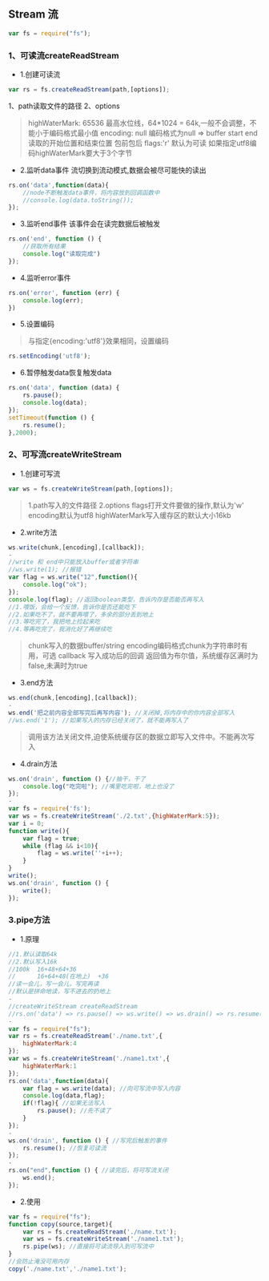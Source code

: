 ## Stream 流
```javascript
var fs = require("fs");
```
### 1、可读流createReadStream

- 1.创建可读流
```javascript
var rs = fs.createReadStream(path,[options]);
```
1、path读取文件的路径
2、options
> highWaterMark: 65536 最高水位线，64*1024 = 64k,一般不会调整，不能小于编码格式最小值
 encoding: null 编码格式为null => buffer
 start end 读取的开始位置和结束位置 包前包后
 flags:'r' 默认为可读
 如果指定utf8编码highWaterMark要大于3个字节 

- 2.监听data事件
流切换到流动模式,数据会被尽可能快的读出
```javascript
rs.on('data',function(data){
    //node不断触发data事件，将内容放到回调函数中
    //console.log(data.toString());
});
```

- 3.监听end事件
该事件会在读完数据后被触发 
```javascript
rs.on('end', function () {
    //获取所有结果
    console.log("读取完成")
});
```

- 4.监听error事件
```javascript
rs.on('error', function (err) {
    console.log(err);
})
```

- 5.设置编码
> 与指定{encoding:'utf8'}效果相同，设置编码
```javascript
rs.setEncoding('utf8');
```

- 6.暂停触发data恢复触发data
```javascript
rs.on('data', function (data) {
    rs.pause();
    console.log(data);
});
setTimeout(function () {
    rs.resume();
},2000);
```

### 2、可写流createWriteStream
- 1.创建可写流
```javascript
var ws = fs.createWriteStream(path,[options]);
```
>   1.path写入的文件路径
    2.options
        flags打开文件要做的操作,默认为'w'
        encoding默认为utf8
        highWaterMark写入缓存区的默认大小16kb

- 2.write方法
```javascript
ws.write(chunk,[encoding],[callback]);
-
//write 和 end中只能放入buffer或者字符串
//ws.write(1); //报错
var flag = ws.write("12",function(){
    console.log("ok");
});
console.log(flag); //返回boolean类型，告诉内存是否能否再写入
//1.喂饭，会给一个反馈，告诉你是否还能吃下
//2.如果吃不了，就不要再喂了，多余的部分丢到地上
//3.等吃完了，我把地上捡起来吃
//4.等再吃完了，我消化好了再继续吃
```
>   chunk写入的数据buffer/string
    encoding编码格式chunk为字符串时有用，可选
    callback 写入成功后的回调
    返回值为布尔值，系统缓存区满时为false,未满时为true


- 3.end方法
```javascript
ws.end(chunk,[encoding],[callback]);
-
ws.end('把之前内容全部写完后再写内容'); //关闭掉,将内存中的你内容全部写入
//ws.end('1'); //如果写入的内存已经关闭了，就不能再写入了
```
> 调用该方法关闭文件,迫使系统缓存区的数据立即写入文件中。不能再次写入

- 4.drain方法
```javascript
ws.on('drain', function () {//抽干，干了
    console.log("吃完啦"); //嘴里吃完啦，地上也没了
});
-
var fs = require('fs');
var ws = fs.createWriteStream('./2.txt',{highWaterMark:5});
var i = 0;
function write(){
    var flag = true;
    while (flag && i<10){
        flag = ws.write(''+i++);
    }
}
write();
ws.on('drain', function () {
    write();
});
```

### 3.pipe方法
- 1.原理
```javascript
//1.默认读取64k
//2.默认写入16k
//100k  16+48+64+36
//      16+64+48(在地上)  +36
//读一会儿，写一会儿，写完再读
//默认是拼命地读，写不进去的扔地上
-
//createWriteStream createReadStream
//rs.on('data') => rs.pause() => ws.write() => ws.drain() => rs.resume() => rs.end() => ws.end()
-
var fs = require("fs");
var rs = fs.createReadStream('./name.txt',{
    highWaterMark:4
});
var ws = fs.createWriteStream('./name1.txt',{
    highWaterMark:1
});
rs.on('data',function(data){
    var flag = ws.write(data); //向可写流中写入内容
    console.log(data,flag);
    if(!flag){ //如果无法写入
        rs.pause(); //先不读了
    }
});
-
ws.on('drain', function () { //写完后触发的事件
    rs.resume(); //恢复可读流
});
-
rs.on("end",function () { //读完后，将可写流关闭
    ws.end();
});
```

- 2.使用
```javascript
var fs = require("fs");
function copy(source,target){
    var rs = fs.createReadStream('./name.txt');
    var ws = fs.createWriteStream('./name1.txt');
    rs.pipe(ws); //直接将可读流导入到可写流中
}
//会防止淹没可用内存
copy('./name.txt','./name1.txt');
```